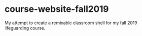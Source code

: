 course-website-fall2019
==================
My attempt to create a remixable classroom shell for my fall 2019 lifeguarding course.

